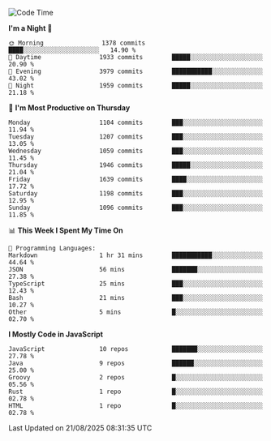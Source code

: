<!--START_SECTION:waka-->
![Code Time](http://img.shields.io/badge/Code%20Time-1%2C355%20hrs%2055%20mins-blue)

**I'm a Night 🦉** 

```text
🌞 Morning                1378 commits        ████░░░░░░░░░░░░░░░░░░░░░   14.90 % 
🌆 Daytime                1933 commits        █████░░░░░░░░░░░░░░░░░░░░   20.90 % 
🌃 Evening                3979 commits        ███████████░░░░░░░░░░░░░░   43.02 % 
🌙 Night                  1959 commits        █████░░░░░░░░░░░░░░░░░░░░   21.18 % 
```
📅 **I'm Most Productive on Thursday** 

```text
Monday                   1104 commits        ███░░░░░░░░░░░░░░░░░░░░░░   11.94 % 
Tuesday                  1207 commits        ███░░░░░░░░░░░░░░░░░░░░░░   13.05 % 
Wednesday                1059 commits        ███░░░░░░░░░░░░░░░░░░░░░░   11.45 % 
Thursday                 1946 commits        █████░░░░░░░░░░░░░░░░░░░░   21.04 % 
Friday                   1639 commits        ████░░░░░░░░░░░░░░░░░░░░░   17.72 % 
Saturday                 1198 commits        ███░░░░░░░░░░░░░░░░░░░░░░   12.95 % 
Sunday                   1096 commits        ███░░░░░░░░░░░░░░░░░░░░░░   11.85 % 
```


📊 **This Week I Spent My Time On** 

```text
💬 Programming Languages: 
Markdown                 1 hr 31 mins        ███████████░░░░░░░░░░░░░░   44.64 % 
JSON                     56 mins             ███████░░░░░░░░░░░░░░░░░░   27.38 % 
TypeScript               25 mins             ███░░░░░░░░░░░░░░░░░░░░░░   12.43 % 
Bash                     21 mins             ███░░░░░░░░░░░░░░░░░░░░░░   10.27 % 
Other                    5 mins              █░░░░░░░░░░░░░░░░░░░░░░░░   02.70 % 
```

**I Mostly Code in JavaScript** 

```text
JavaScript               10 repos            ███████░░░░░░░░░░░░░░░░░░   27.78 % 
Java                     9 repos             ██████░░░░░░░░░░░░░░░░░░░   25.00 % 
Groovy                   2 repos             █░░░░░░░░░░░░░░░░░░░░░░░░   05.56 % 
Rust                     1 repo              █░░░░░░░░░░░░░░░░░░░░░░░░   02.78 % 
HTML                     1 repo              █░░░░░░░░░░░░░░░░░░░░░░░░   02.78 % 
```




 Last Updated on 21/08/2025 08:31:35 UTC
<!--END_SECTION:waka-->
